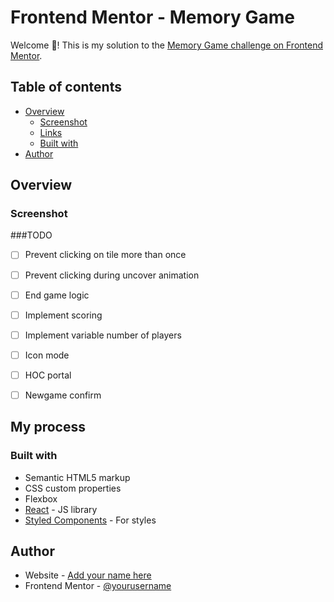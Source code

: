 # Frontend Mentor -  Memory Game
Welcome 👋! This is my solution to the [Memory Game challenge on Frontend Mentor](https://www.frontendmentor.io/challenges/memory-game-vse4WFPvM).

## Table of contents

- [Overview](#overview)
  - [Screenshot](#screenshot)
  - [Links](#links)
  - [Built with](#built-with)
- [Author](#author)

### 

## Overview

### Screenshot

###TODO
- [ ] Prevent clicking on tile more than once
- [ ] Prevent clicking during uncover animation
- [ ] End game logic
- [ ] Implement scoring
- [ ] Implement variable number of players
- [ ] Icon mode
- [ ] HOC portal
- [ ] Newgame confirm


## My process

### Built with

- Semantic HTML5 markup
- CSS custom properties
- Flexbox
- [React](https://reactjs.org/) - JS library
- [Styled Components](https://styled-components.com/) - For styles

## Author

- Website - [Add your name here](https://com)
- Frontend Mentor - [@yourusername](https://www.frontendmentor.io/profile/yourusername)
